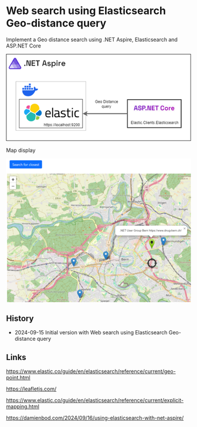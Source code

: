 # Web search using Elasticsearch Geo-distance query

Implement a Geo distance search using .NET Aspire, Elasticsearch and ASP.NET Core

![Overview](https://github.com/damienbod/WebGeoElasticsearch/blob/main/images/aspire-elastic.png)

Map display

![Overview](https://github.com/damienbod/WebGeoElasticsearch/blob/main/images/elastic_geo_search_01.png)


## History

- 2024-09-15 Initial version with Web search using Elasticsearch Geo-distance query

## Links

https://www.elastic.co/guide/en/elasticsearch/reference/current/geo-point.html

https://leafletjs.com/

https://www.elastic.co/guide/en/elasticsearch/reference/current/explicit-mapping.html

https://damienbod.com/2024/09/16/using-elasticsearch-with-net-aspire/